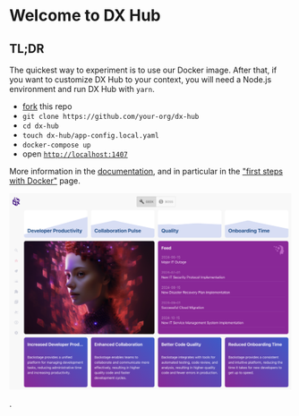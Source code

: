 # Welcome to DX Hub

## TL;DR

The quickest way to experiment is to use our Docker image. After that, if you want to customize DX Hub to your context, you will need a Node.js environment and run DX Hub with `yarn`.

- [fork](https://github.com/AvaliaSystems/dx-hub/fork) this repo
- `git clone https://github.com/your-org/dx-hub`
- `cd dx-hub`
- `touch dx-hub/app-config.local.yaml`
- `docker-compose up`
- open [`http://localhost:1407`](http://localhost:1407)

More information in the [documentation](./docs/index.md), and in particular in the ["first steps with Docker"](./docs/first-steps-with-docker.md) page.

![dx-hub-home-geek](./docs/images/dx-hub-home-geek.png)

.
